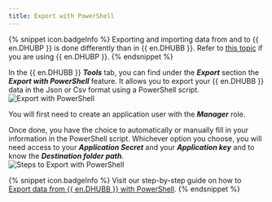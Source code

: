 ```yaml
---
title: Export with PowerShell
---
```

{% snippet icon.badgeInfo %} 
Exporting and importing data from and to {{ en.DHUBP }} is done differently than in {{ en.DHUBB }}. Refer to [this topic](/kb/hub-business/how-to-articles/import-export-data-hub-personal/) if you are using {{ en.DHUBP }}. 
{% endsnippet %}
 
In the {{ en.DHUBB }} ***Tools*** tab, you can find under the ***Export*** section the ***Export with PowerShell*** feature. It allows you to export your {{ en.DHUBB }} data in the Json or Csv format using a PowerShell script.  
![Export with PowerShell](https://webdevolutions.azureedge.net/docs/en/hub/Hub2077.png) 

You will first need to create an application user with the ***Manager*** role.  

Once done, you have the choice to automatically or manually fill in your information in the PowerShell script. Whichever option you choose, you will need access to your ***Application Secret*** and your ***Application key*** and to know the ***Destination folder path***.  
![Steps to Export with PowerShell](https://webdevolutions.azureedge.net/docs/en/hub/Hub2078.png) 

{% snippet icon.badgeInfo %} 
Visit our step-by-step guide on how to [Export data from {{ en.DHUBB }} with PowerShell](/kb/hub-business/how-to-articles/export-data-hub-business-powershell/). 
{% endsnippet %}
